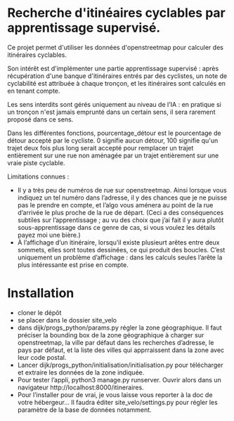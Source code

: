  Recherche d'itinéaires cyclables par apprentissage supervisé.
 =============================================================


 Ce projet permet d'utiliser les données d'openstreetmap pour calculer des itinéraires cyclables.

 Son intérêt est d'implémenter une partie apprentissage supervisé : après récupération d'une banque d'itinéraires entrés par des cyclistes, un note de cyclabilité est attribuée à chaque tronçon, et les itinéraires sont calculés en en tenant compte.

 Les sens interdits sont gérés uniquement au niveau de l'IA : en pratique si un tronçon n'est jamais emprunté dans un certain sens, il sera rarement proposé dans ce sens.

 Dans les différentes fonctions, pourcentage_détour est le pourcentage de détour accepté par le cycliste. 0 signifie aucun détour, 100 signifie qu'un trajet deux fois plus long serait accepté pour remplacer un trajet entièrement sur une rue non aménagée par un trajet entièrement sur une vraie piste cyclable. 


 Limitations connues :
 - Il y a très peu de numéros de rue sur openstreetmap. Ainsi lorsque vous indiquez un tel numéro dans l’adresse, il y des chances que je ne puisse pas le prendre en compte, et l’algo vous aménera au point de la rue d’arrivée le plus proche de la rue de départ. (Ceci a des conséquences subtiles sur l’apprentissage ; au vu des choix que j’ai fait il y aura plutôt sous-apprentissage dans ce genre de cas, si vous voulez les détails payez moi une bière.)
 - À l’affichage d’un itinéraire, lorsqu’il existe plusieurt arêtes entre deux sommets, elles sont toutes dessinées, ce qui produit des boucles. C’est uniquement un problème d’affichage : dans les calculs seules l’arête la plus intéressante est prise en compte.


Installation
============

 - cloner le dépôt
 - se placer dans le dossier site_velo
 - dans dijk/progs_python/params.py régler la zone géographique. Il faut préciser la bounding box de la zone géographique à charger sur openstreetmap, la ville par défaut dans les recherches d’adresse, le pays par défaut, et la liste des villes qui apprraissent dans la zone avec leur code postal.
 - Lancer dijk/progs_python/initialisation/initialisation.py pour télécharger et extraire les données de la zone indiquée.
 - Pour tester l’appli, python3 manage.py runserver. Ouvrir alors dans un navigateur http://localhost:8000/itineraires.
 - Pour l’installer pour de vrai, je vous laisse vous reporter à la doc de votre hébergeur... Il faudra éditer site_velo/settings.py pour régler les paramètre de la base de données notamment.
 